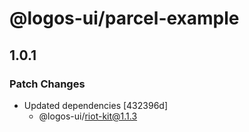 # @logos-ui/parcel-example

## 1.0.1

### Patch Changes

- Updated dependencies [432396d]
  - @logos-ui/riot-kit@1.1.3
